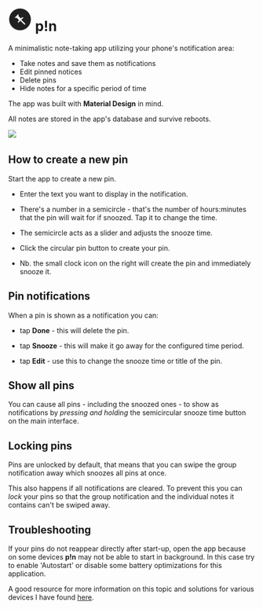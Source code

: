 # ![App Icon](app/src/main/res/mipmap-mdpi/ic_launcher.png) p!n

A minimalistic note-taking app utilizing your phone's notification area:

* Take notes and save them as notifications
* Edit pinned notices
* Delete pins
* Hide notes for a specific period of time

The app was built with __Material Design__ in mind.

All notes are stored in the app's database and survive reboots.

<a href="https://f-droid.org/packages/de.nproth.pin/"><img src="https://fdroid.gitlab.io/artwork/badge/get-it-on.png" height="75"></a>

## How to create a new pin

Start the app to create a new pin.

- Enter the text you want to display in the notification.

- There's a number in a semicircle  - that's the number of hours:minutes that
  the pin will wait for if snoozed. Tap it to change the time.
  
- The semicircle acts as a slider and adjusts the snooze time.

- Click the circular pin button to create your pin.

- Nb. the small clock icon on the right will create the pin and immediately
  snooze it.

## Pin notifications

When a pin is shown as a notification you can:

- tap **Done** - this will delete the pin.

- tap **Snooze** - this will make it go away for the configured time period.

- tap **Edit** - use this to change the snooze time or title of the pin.

## Show all pins

You can cause all pins - including the snoozed ones - to show as notifications
by *pressing and holding* the semicircular snooze time button on the main
interface.

## Locking pins

Pins are unlocked by default, that means that you can swipe the group
notification away which snoozes all pins at once.

This also happens if all notifications are cleared. To prevent this you can
*lock* your pins so that the group notification and the individual notes it
contains can't be swiped away.

## Troubleshooting

If your pins do not reappear directly after start-up, open the app because on some devices __p!n__ may not be able to start in background.
In this case try to enable 'Autostart' or disable some battery optimizations for this application.

A good resource for more information on this topic and solutions for various devices I have found [here](https://dontkillmyapp.com/).
